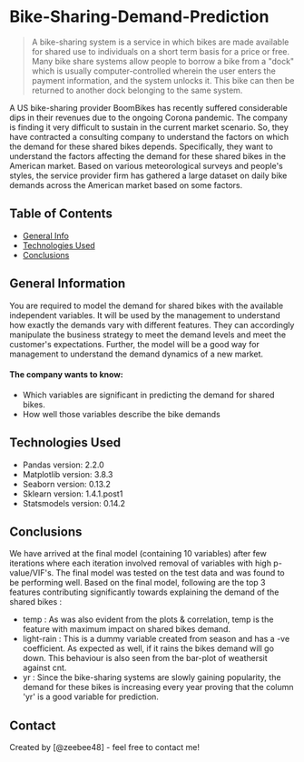 # Bike-Sharing-Demand-Prediction
> A bike-sharing system is a service in which bikes are made available for shared use to individuals on a short term basis for a price or free. Many bike share systems allow people to borrow a bike from a "dock" which is usually computer-controlled wherein the user enters the payment information, and the system unlocks it. This bike can then be returned to another dock belonging to the same system.

A US bike-sharing provider BoomBikes has recently suffered considerable dips in their revenues due to the ongoing Corona pandemic. The company is finding it very difficult to sustain in the current market scenario. So, they have contracted a consulting company to understand the factors on which the demand for these shared bikes depends. Specifically, they want to understand the factors affecting the demand for these shared bikes in the American market. Based on various meteorological surveys and people's styles, the service provider firm has gathered a large dataset on daily bike demands across the American market based on some factors.

## Table of Contents
* [General Info](#general-information)
* [Technologies Used](#technologies-used)
* [Conclusions](#conclusions)

<!-- You can include any other section that is pertinent to your problem -->

## General Information
You are required to model the demand for shared bikes with the available independent variables. It will be used by the management to understand how exactly the demands vary with different features. They can accordingly manipulate the business strategy to meet the demand levels and meet the customer's expectations. Further, the model will be a good way for management to understand the demand dynamics of a new market.
#### The company wants to know:
- Which variables are significant in predicting the demand for shared bikes.
- How well those variables describe the bike demands
<!-- You don't have to answer all the questions - just the ones relevant to your project. -->

## Technologies Used
- Pandas version: 2.2.0
- Matplotlib version: 3.8.3
- Seaborn version: 0.13.2
- Sklearn version: 1.4.1.post1
- Statsmodels version: 0.14.2

<!-- As the libraries versions keep on changing, it is recommended to mention the version of library used in this project -->

## Conclusions
We have arrived at the final model (containing 10 variables) after few iterations where each iteration involved removal of variables with high p-value/VIF's. The final model was tested on the test data and was found to be performing well. Based on the final model,  following are the top 3 features contributing significantly towards explaining the demand of the shared bikes :
 - temp : As was also evident from the plots & correlation, temp is the feature with maximum impact on shared bikes demand.
 - light-rain : This is a dummy variable created from season and has a -ve coefficient. As expected as well, if it rains the bikes demand will go down. This behaviour is also seen from the bar-plot of weathersit against cnt.
 - yr : Since the bike-sharing systems are slowly gaining popularity, the demand for these bikes is increasing every year proving that the column 'yr' is a good variable for prediction.
 
<!-- You don't have to answer all the questions - just the ones relevant to your project. -->

## Contact
Created by [@zeebee48] - feel free to contact me!

<!-- Optional -->
<!-- ## License -->
<!-- This project is open source and available under the [... License](). -->

<!-- You don't have to include all sections - just the one's relevant to your project -->